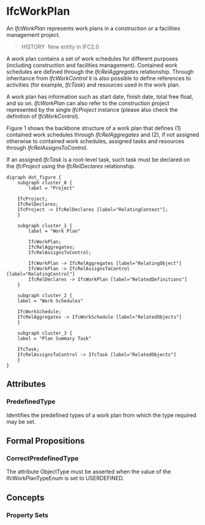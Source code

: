 # IfcWorkPlan

An _IfcWorkPlan_ represents work plans in a construction or a facilities management project.

> HISTORY&nbsp; New entity in IFC2.0

A work plan contains a set of work schedules for different purposes (including construction and facilities management). Contained work schedules are defined through the _IfcRelAggregates_ relationship. Through inheritance from _IfcWorkControl_ it is also possible to define references to activities (for example, _IfcTask_) and resources used in the work plan.

A work plan has information such as start date, finish date, total free float, and so on. _IfcWorkPlan_ can also refer to the construction project represented by the single _IfcProject_ instance (please also check the definition of _IfcWorkControl_).

Figure 1 shows the backbone structure of a work plan that defines (1) contained work schedules through _IfcRelAggregates_ and (2), if not assigned otherwise to contained work schedules, assigned tasks and resources through _IfcRelAssignsToControl_.

If an assigned _IfcTask_ is a root-level task, such task must be declared on the _IfcProject_ using the _IfcRelDeclares_ relationship.

```
digraph dot_figure {
    subgraph cluster_0 {
        label = "Project"

	IfcProject;
	IfcRelDeclares;
	IfcProject -> IfcRelDeclares [label="RelatingContext"];
    }

    subgraph cluster_1 {
        label = "Work Plan"

        IfcWorkPlan;
        IfcRelAggregates;
        IfcRelAssignsToControl;

        IfcWorkPlan -> IfcRelAggregates [label="RelatingObject"]
        IfcWorkPlan -> IfcRelAssignsToControl [label="RelatingControl"]
        IfcRelDeclares -> IfcWorkPlan [label="RelatedDefinitions"]
    }

    subgraph cluster_2 {
	label = "Work Schedules"

	IfcWorkSchedule;
	IfcRelAggregates -> IfcWorkSchedule [label="RelatedObjects"]
    }

    subgraph cluster_3 {
	label = "Plan Summary Task"

	IfcTask;
	IfcRelAssignsToControl -> IfcTask [label="RelatedObjects"]
    }
}
```

## Attributes

### PredefinedType
Identifies the predefined types of a work plan from which 
    the type required may be set.

## Formal Propositions

### CorrectPredefinedType
The attribute ObjectType must be asserted when the value of the IfcWorkPlanTypeEnum is set to USERDEFINED.

## Concepts

### Property Sets


